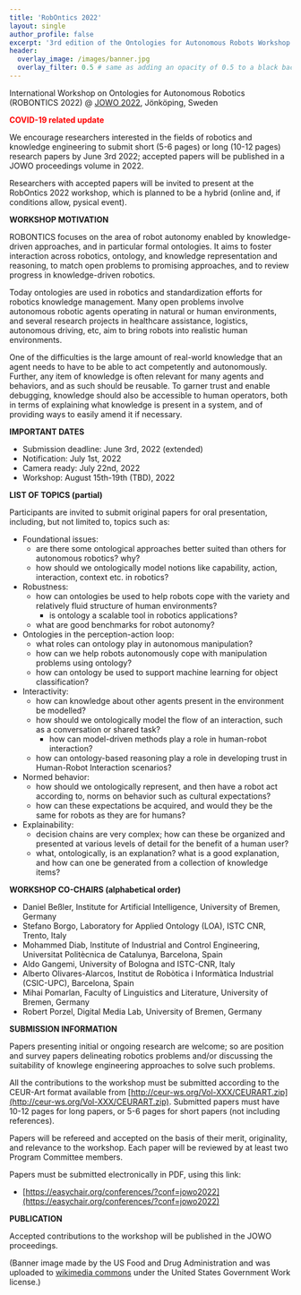 ```yaml
---
title: 'RobOntics 2022'
layout: single
author_profile: false
excerpt: '3rd edition of the Ontologies for Autonomous Robots Workshop'
header:
  overlay_image: /images/banner.jpg
  overlay_filter: 0.5 # same as adding an opacity of 0.5 to a black background
---
```


International Workshop on Ontologies for Autonomous Robotics (ROBONTICS 2022) @ [JOWO 2022](https://www.iaoa.org/jowo/2022/), Jönköping, Sweden


<span style="color:red">**COVID-19 related update**</span>

We encourage researchers interested in the fields of robotics and knowledge engineering to submit short (5-6 pages) or long (10-12 pages) research papers by June 3rd 2022; accepted papers will be published in a JOWO proceedings volume in 2022.

Researchers with accepted papers will be invited to present at the RobOntics 2022 workshop, which is planned to be a hybrid (online and, if conditions allow, pysical event).

**WORKSHOP MOTIVATION**

ROBONTICS focuses on the area of robot autonomy enabled by knowledge-driven approaches, and in particular formal ontologies. It
aims to foster interaction across robotics, ontology, and knowledge representation and reasoning, to match open problems to promising approaches, and to review progress in knowledge-driven robotics.

Today ontologies are used in robotics and standardization efforts for robotics knowledge management. Many open problems involve autonomous robotic agents operating in natural or human environments, and several research projects in healthcare assistance, logistics, autonomous driving, etc, aim to bring robots into realistic human environments.

One of the difficulties is the large amount of real-world knowledge that an agent needs to have to be able to act competently and autonomously. Further, any item of knowledge is often relevant for many agents and behaviors, and as such should be reusable. To garner trust and enable debugging, knowledge should also be accessible to human operators, both in terms of explaining what knowledge is present in a system, and of providing ways to easily amend it if necessary.

**IMPORTANT DATES**

- Submission deadline: June 3rd, 2022 (extended)
- Notification: July 1st, 2022
- Camera ready: July 22nd, 2022
- Workshop: August 15th-19th (TBD), 2022


**LIST OF TOPICS (partial)**

Participants are invited to submit original papers for oral presentation, including, but not limited to, topics such as:

- Foundational issues:
	- are there some ontological approaches better suited than others for autonomous robotics? why?
	- how should we ontologically model notions like capability, action, interaction, context etc. in robotics?
- Robustness:
	- how can ontologies be used to help robots cope with the variety and relatively fluid structure of human environments?
        - is ontology a scalable tool in robotics applications?
	- what are good benchmarks for robot autonomy?
- Ontologies in the perception-action loop:
	- what roles can ontology play in autonomous manipulation? 
	- how can we help robots autonomously cope with manipulation problems using ontology?
	- how can ontology be used to support machine learning for object classification?
- Interactivity:
	- how can knowledge about other agents present in the environment be modelled?
	- how should we ontologically model the flow of an interaction, such as a conversation or shared task?
        - how can model-driven methods play a role in human-robot interaction?
	- how can ontology-based reasoning play a role in developing trust in Human-Robot Interaction scenarios?
- Normed behavior:
	- how should we ontologically represent, and then have a robot act according to, norms on behavior such as cultural expectations?
	- how can these expectations be acquired, and would they be the same for robots as they are for humans?
- Explainability:
	- decision chains are very complex; how can these be organized and presented at various levels of detail for the benefit of a human user?
	- what, ontologically, is an explanation? what is a good explanation, and how can one be generated from a collection of knowledge items?
	


**WORKSHOP CO-CHAIRS (alphabetical order)**

- Daniel Beßler, Institute for Artificial Intelligence, University of Bremen, Germany
- Stefano Borgo, Laboratory for Applied Ontology (LOA), ISTC CNR, Trento, Italy
- Mohammed Diab, Institute of Industrial and Control Engineering, Universitat Politècnica de Catalunya, Barcelona, Spain
- Aldo Gangemi, University of Bologna and ISTC-CNR, Italy
- Alberto Olivares-Alarcos, Institut de Robòtica i Informàtica Industrial (CSIC-UPC), Barcelona, Spain
- Mihai Pomarlan, Faculty of Linguistics and Literature, University of Bremen, Germany
- Robert Porzel, Digital Media Lab, University of Bremen, Germany


**SUBMISSION INFORMATION**

Papers presenting initial or ongoing research are welcome; so are position and survey papers delineating robotics problems and/or discussing the suitability of knowlege engineering approaches to solve such problems.

All the contributions to the workshop must be submitted according to the CEUR-Art format available from [http://ceur-ws.org/Vol-XXX/CEURART.zip](http://ceur-ws.org/Vol-XXX/CEURART.zip). Submitted papers must have 10-12 pages for long papers, or 5-6 pages for short papers (not including references).

Papers will be refereed and accepted on the basis of their merit, originality, and relevance to the workshop. Each paper will be reviewed by at least two Program Committee members.

Papers must be submitted electronically in PDF, using this link: 
- [https://easychair.org/conferences/?conf=jowo2022](https://easychair.org/conferences/?conf=jowo2022)


**PUBLICATION**

Accepted contributions to the workshop will be published in the JOWO proceedings.



(Banner image made by the US Food and Drug Administration and was uploaded to [wikimedia commons](https://commons.wikimedia.org/wiki/File:The_Thacher_Calculator_(33148590206).jpg) under the United States Government Work license.)
